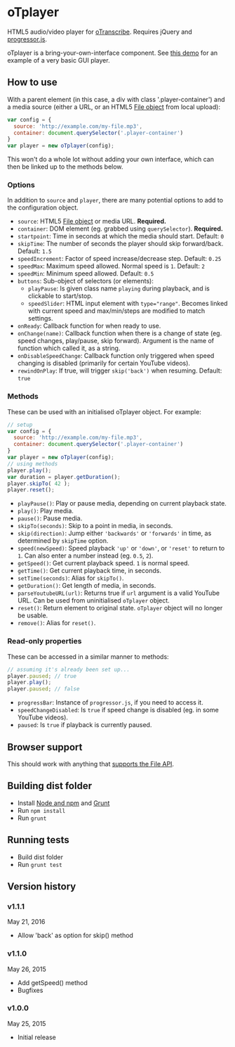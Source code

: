# oTplayer

HTML5 audio/video player for [oTranscribe](https://github.com/otranscribe/otranscribe). Requires jQuery and [progressor.js](https://github.com/ejb/progressor.js).

oTplayer is a bring-your-own-interface component. See [this demo](http://otranscribe.com/oTplayer/examples/basic-player.html) for an example of a very basic GUI player.

## How to use

With a parent element (in this case, a div with class '.player-container') and a media source (either a URL, or an HTML5 [File object](https://developer.mozilla.org/en/docs/Web/API/File) from local upload):

```js
var config = {
  source: 'http://example.com/my-file.mp3',
  container: document.querySelector('.player-container')
}
var player = new oTplayer(config);
```

This won't do a whole lot without adding your own interface, which can then be linked up to the methods below.

### Options

In addition to `source` and `player`, there are many potential options to add to the configuration object.

- `source`: HTML5 [File object](https://developer.mozilla.org/en/docs/Web/API/File) or media URL. **Required.**
- `container`: DOM element (eg. grabbed using `querySelector`). **Required.**
- `startpoint`: Time in seconds at which the media should start. Default: `0`
- `skipTime`: The number of seconds the player should skip forward/back. Default: `1.5`
- `speedIncrement`: Factor of speed increase/decrease step. Default: `0.25`
- `speedMax`: Maximum speed allowed. Normal speed is `1`. Default: `2`
- `speedMin`: Minimum speed allowed. Default: `0.5`
- `buttons`: Sub-object of selectors (or elements):
    - `playPause`: Is given class name `playing` during playback, and is clickable to start/stop.
    - `speedSlider`: HTML input element with `type="range"`. Becomes linked with current speed and max/min/steps are modified to match settings.
- `onReady`: Callback function for when ready to use.
- `onChange(name)`: Callback function when there is a change of state (eg. speed changes, play/pause, skip forward). Argument is the name of function which called it, as a string.
- `onDisableSpeedChange`: Callback function only triggered when speed changing is disabled (primarily for certain YouTube videos).
- `rewindOnPlay`: If true, will trigger `skip('back')` when resuming. Default: `true`

### Methods

These can be used with an initialised oTplayer object. For example:

```js
// setup
var config = {
  source: 'http://example.com/my-file.mp3',
  container: document.querySelector('.player-container')
}
var player = new oTplayer(config);
// using methods
player.play();
var duration = player.getDuration();
player.skipTo( 42 );
player.reset();
```

- `playPause()`: Play or pause media, depending on current playback state.
- `play()`: Play media.
- `pause()`: Pause media.
- `skipTo(seconds)`: Skip to a point in media, in seconds.
- `skip(direction)`: Jump either `'backwards'` or `'forwards'` in time, as determined by `skipTime` option.
- `speed(newSpeed)`: Speed playback `'up'` or `'down'`, or `'reset'` to return to `1`. Can also enter a number instead (eg. `0.5`, `2`).
- `getSpeed()`: Get current playback speed. `1` is normal speed.
- `getTime()`: Get current playback time, in seconds.
- `setTime(seconds)`: Alias for `skipTo()`.
- `getDuration()`: Get length of media, in seconds.
- `parseYoutubeURL(url)`: Returns true if `url` argument is a valid YouTube URL. Can be used from uninitialised `oTplayer` object.
- `reset()`: Return element to original state. `oTplayer` object will no longer be usable.
- `remove()`: Alias for `reset()`.

### Read-only properties

These can be accessed in a similar manner to methods:

```js
// assuming it's already been set up...
player.paused; // true
player.play();
player.paused; // false
```

- `progressBar`: Instance of `progressor.js`, if you need to access it.
- `speedChangeDisabled`: Is `true` if speed change is disabled (eg. in some YouTube videos).
- `paused`: Is `true` if playback is currently paused.

## Browser support

This should work with anything that [supports the File API](http://caniuse.com/#feat=fileapi).

## Building dist folder

- Install [Node and npm](https://nodejs.org) and [Grunt](http://gruntjs.com)
- Run `npm install`
- Run `grunt`

## Running tests

- Build dist folder
- Run `grunt test`

## Version history

### v1.1.1

May 21, 2016

- Allow 'back' as option for skip() method

### v1.1.0

May 26, 2015

- Add getSpeed() method
- Bugfixes


### v1.0.0

May 25, 2015

- Initial release
